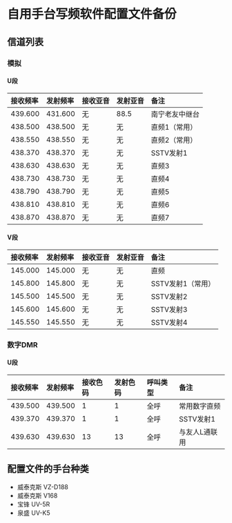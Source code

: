 # 自用手台写频软件配置文件备份

## 信道列表

### 模拟

#### U段

| 接收频率 | 发射频率 | 接收亚音 | 发射亚音 | 备注 |
| :------ | :---- | :------ | :------ | :------ |
| 439.600 | 431.600 | 无 | 88.5 | 南宁老友中继台 |
| 438.500 | 438.500 | 无 | 无 | 直频1（常用） |
| 438.550 | 438.550 | 无 | 无 | 直频2（常用） |
| 438.370 | 438.370 | 无 | 无 | SSTV发射1 |
| 438.630 | 438.630 | 无 | 无 | 直频3 |
| 438.730 | 438.730 | 无 | 无 | 直频4 |
| 438.790 | 438.790 | 无 | 无 | 直频5 |
| 438.810 | 438.810 | 无 | 无 | 直频6 |
| 438.870 | 438.870 | 无 | 无 | 直频7 |

#### V段

| 接收频率 | 发射频率 | 接收亚音 | 发射亚音 | 备注 |
| :------ | :---- | :------ | :------ | :------ |
| 145.000 | 145.000 | 无 | 无 | 直频 |
| 145.800 | 145.800 | 无 | 无 | SSTV发射1（常用） |
| 145.500 | 145.500 | 无 | 无 | SSTV发射2 |
| 145.600 | 145.600 | 无 | 无 | SSTV发射3 |
| 145.550 | 145.550 | 无 | 无 | SSTV发射4 |

### 数字DMR

#### U段

| 接收频率 | 发射频率 | 接收色码 | 发射色码 | 呼叫类型 | 备注 |
| :------ | :---- | :------ | :------ | :------ | :------ |
| 439.500 | 439.500 | 1 | 1 | 全呼 | 常用数字直频 |
| 439.370 | 439.370 | 1 | 1 | 全呼 | SSTV发射1 |
| 439.630 | 439.630 | 13 | 13 | 全呼 | 与友人L通联用 |

## 配置文件的手台种类

- 威泰克斯 VZ-D188
- 威泰克斯 V168
- 宝锋 UV-5R
- 泉盛 UV-K5
